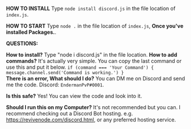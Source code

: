 **HOW TO INSTALL**
	Type `node install discord.js` in the file location of `index.js`.
	
**HOW TO START**
	Type `node .` in the file location of `index.js`, **Once you've installed Packages.**.
	
	
**QUESTIONS:**

**How to install?**
  Type "node i discord.js" in the file location.
**How to add commands?**
  It's actually very simple. You can copy the last command or use this and put it below.
`
	if (command === 'Your Command') {
		message.channel.send('Command is working.')
	}
`	
**There is an error, What should I do?**
  You can DM me on Discord and send me the code. Discord: `EndermanPvP#0001`.
  
**Is this safe?**
  Yes! You can view the code and look into it.
  
**Should I run this on my Computer?**
	It's not recommended but you can. I recommend checking out a Discord Bot hosting. e.g. https://revivenode.com/discord.html, or any preferred hosting service.
